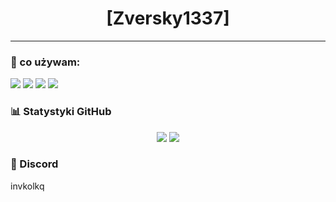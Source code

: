 <h1 align="center">[Zversky1337]</h1>
<p align="center">
</p>

---

### 🧰 co używam:
<p>
  <img src="https://img.shields.io/badge/Python-3776AB?style=for-the-badge&logo=python&logoColor=white" />
  <img src="https://img.shields.io/badge/JavaScript-F7DF1E?style=for-the-badge&logo=javascript&logoColor=black" />
  <img src="https://img.shields.io/badge/Lua-2C2D72?style=for-the-badge&logo=lua&logoColor=white" />
  <img src="https://img.shields.io/badge/HTML5-E34F26?style=for-the-badge&logo=html5&logoColor=white" />
</p>

### 📊 Statystyki GitHub
<p align="center">
  <img src="https://github-readme-stats.vercel.app/api?username=TwojaNazwaGitHub&show_icons=true&theme=radical" />
  <img src="https://github-readme-stats.vercel.app/api/top-langs/?username=TwojaNazwaGitHub&layout=compact&theme=radical" />
</p>

### 💐 Discord

invkolkq





